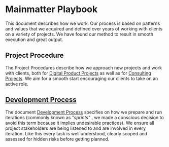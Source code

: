 # Mainmatter Playbook

This document describes how we work. Our process is based on patterns and values
that we acquired and defined over years of working with clients on a variety of
projects. We have found our method to result in smooth execution and great
output.

## Project Procedure

The Project Procedures describe how we approach new projects and work with
clients, both for
[Digital Product Projects](./project-procedure/digital-products) as well as for
[Consulting Projects](./project-procedure/consulting). We aim for a smooth start
encouraging our clients to take on an active role.

## [Development Process](./development-process#development-process)

The document [Development Process](./development-process#development-process)
specifies on how we prepare and run iterations (commonly known as _"sprints"_ ,
we made a conscious decision to avoid this term because it implies undesirable
practices). We ensure all project stakeholders are being listened to and are
involved in every iteration. Like this every task is well understood, clearly
scoped and assessed for hidden risks before getting planned.
